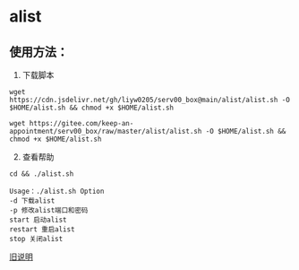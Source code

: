 # alist

## 使用方法：

1. 下载脚本
```地址1
wget https://cdn.jsdelivr.net/gh/liyw0205/serv00_box@main/alist/alist.sh -O $HOME/alist.sh && chmod +x $HOME/alist.sh
```
```地址2
wget https://gitee.com/keep-an-appointment/serv00_box/raw/master/alist/alist.sh -O $HOME/alist.sh && chmod +x $HOME/alist.sh
```

2. 查看帮助
```
cd && ./alist.sh
```

```
Usage：./alist.sh Option
-d 下载alist
-p 修改alist端口和密码
start 启动alist
restart 重启alist
stop 关闭alist
```

[旧说明](README_out.md)